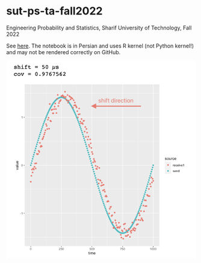 # sut-ps-ta-fall2022
Engineering Probability and Statistics, Sharif University of Technology, Fall 2022

See [here](https://github.com/alirezahabib/sut-ps-ta-fall2022/blob/main/HW3/HWP3.ipynb). The notebook is in Persian and uses R kernel (not Python kernel!) and may not be rendered correctly on GitHub.

![an image from the desired results](HW3/pic1.png)
